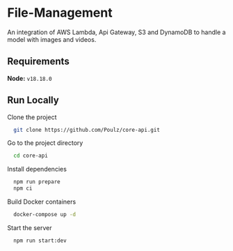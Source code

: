 # File-Management
An integration of AWS Lambda, Api Gateway, S3 and DynamoDB to handle a model with images and videos.

## Requirements

**Node:** `v18.18.0`

## Run Locally

Clone the project

```bash
  git clone https://github.com/Poulz/core-api.git
```

Go to the project directory

```bash
  cd core-api
```

Install dependencies

```bash
  npm run prepare
  npm ci
```

Build Docker containers

```bash
  docker-compose up -d
```

Start the server

```bash
  npm run start:dev
```
